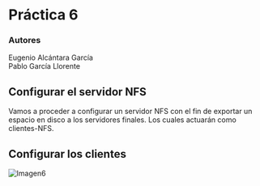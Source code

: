 # Práctica 6
### Autores
Eugenio Alcántara García  
Pablo García Llorente

## Configurar el servidor NFS
Vamos a proceder a configurar un servidor NFS con el fin de exportar un espacio en disco a los servidores finales. Los cuales actuarán como clientes-NFS.

## Configurar los clientes

![Imagen6](./imagenes/)
    
